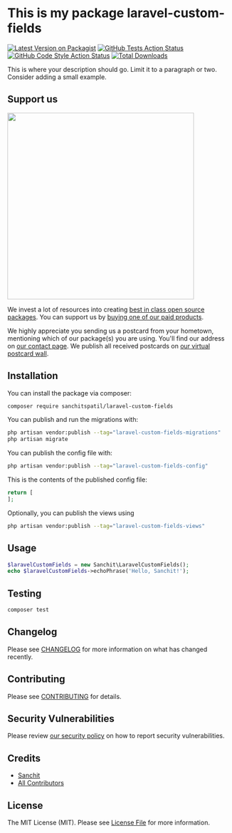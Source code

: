 # This is my package laravel-custom-fields

[![Latest Version on Packagist](https://img.shields.io/packagist/v/sanchitspatil/laravel-custom-fields.svg?style=flat-square)](https://packagist.org/packages/sanchitspatil/laravel-custom-fields)
[![GitHub Tests Action Status](https://img.shields.io/github/actions/workflow/status/sanchitspatil/laravel-custom-fields/run-tests.yml?branch=main&label=tests&style=flat-square)](https://github.com/sanchitspatil/laravel-custom-fields/actions?query=workflow%3Arun-tests+branch%3Amain)
[![GitHub Code Style Action Status](https://img.shields.io/github/actions/workflow/status/sanchitspatil/laravel-custom-fields/fix-php-code-style-issues.yml?branch=main&label=code%20style&style=flat-square)](https://github.com/sanchitspatil/laravel-custom-fields/actions?query=workflow%3A"Fix+PHP+code+style+issues"+branch%3Amain)
[![Total Downloads](https://img.shields.io/packagist/dt/sanchitspatil/laravel-custom-fields.svg?style=flat-square)](https://packagist.org/packages/sanchitspatil/laravel-custom-fields)

This is where your description should go. Limit it to a paragraph or two. Consider adding a small example.

## Support us

[<img src="https://github-ads.s3.eu-central-1.amazonaws.com/laravel-custom-fields.jpg?t=1" width="419px" />](https://spatie.be/github-ad-click/laravel-custom-fields)

We invest a lot of resources into creating [best in class open source packages](https://spatie.be/open-source). You can support us by [buying one of our paid products](https://spatie.be/open-source/support-us).

We highly appreciate you sending us a postcard from your hometown, mentioning which of our package(s) you are using. You'll find our address on [our contact page](https://spatie.be/about-us). We publish all received postcards on [our virtual postcard wall](https://spatie.be/open-source/postcards).

## Installation

You can install the package via composer:

```bash
composer require sanchitspatil/laravel-custom-fields
```

You can publish and run the migrations with:

```bash
php artisan vendor:publish --tag="laravel-custom-fields-migrations"
php artisan migrate
```

You can publish the config file with:

```bash
php artisan vendor:publish --tag="laravel-custom-fields-config"
```

This is the contents of the published config file:

```php
return [
];
```

Optionally, you can publish the views using

```bash
php artisan vendor:publish --tag="laravel-custom-fields-views"
```

## Usage

```php
$laravelCustomFields = new Sanchit\LaravelCustomFields();
echo $laravelCustomFields->echoPhrase('Hello, Sanchit!');
```

## Testing

```bash
composer test
```

## Changelog

Please see [CHANGELOG](CHANGELOG.md) for more information on what has changed recently.

## Contributing

Please see [CONTRIBUTING](CONTRIBUTING.md) for details.

## Security Vulnerabilities

Please review [our security policy](../../security/policy) on how to report security vulnerabilities.

## Credits

- [Sanchit](https://github.com/sanchitspatil)
- [All Contributors](../../contributors)

## License

The MIT License (MIT). Please see [License File](LICENSE.md) for more information.
